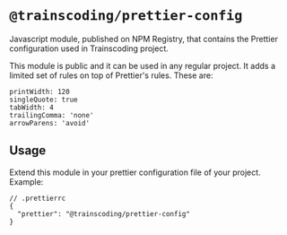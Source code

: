 # `@trainscoding/prettier-config`

Javascript module, published on NPM Registry, that contains the Prettier configuration used in Trainscoding project.

This module is public and it can be used in any regular project. It adds a limited set of rules on top of Prettier's rules.
These are:

```
printWidth: 120
singleQuote: true
tabWidth: 4
trailingComma: 'none'
arrowParens: 'avoid'
```


## Usage
Extend this module in your prettier configuration file of your project. Example:
```
// .prettierrc
{
  "prettier": "@trainscoding/prettier-config"
}
```
